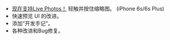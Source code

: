 - [现在支持Live Photos！](//vimeo.com/156837974) 轻触并按住缩略图。 (iPhone 6s/6s Plus)
- 快速预览 UI 的改进。
- 添加“开发手记”。
- 各种改进和Bug修复。
